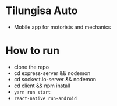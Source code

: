 # Tilungisa Auto
- Mobile app for motorists and mechanics
# How to run
- clone the repo
- cd express-server && nodemon
- cd sockect.io-server && nodemon
- cd client && npm install
- ```yarn run start```
- ```react-native run-android```